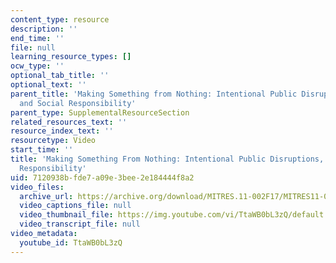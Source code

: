 ```yaml
---
content_type: resource
description: ''
end_time: ''
file: null
learning_resource_types: []
ocw_type: ''
optional_tab_title: ''
optional_text: ''
parent_title: 'Making Something from Nothing: Intentional Public Disruptions, Art,
  and Social Responsibility'
parent_type: SupplementalResourceSection
related_resources_text: ''
resource_index_text: ''
resourcetype: Video
start_time: ''
title: 'Making Something From Nothing: Intentional Public Disruptions, Art, and Social
  Responsibility'
uid: 7120938b-fde7-a09e-3bee-2e184444f8a2
video_files:
  archive_url: https://archive.org/download/MITRES.11-002F17/MITRES11-002F17_Video_02_300k.mp4
  video_captions_file: null
  video_thumbnail_file: https://img.youtube.com/vi/TtaWB0bL3zQ/default.jpg
  video_transcript_file: null
video_metadata:
  youtube_id: TtaWB0bL3zQ
---
```

